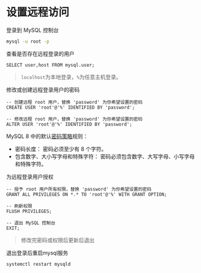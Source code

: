 # 设置远程访问

登录到 MySQL 控制台
```bash
mysql -u root -p
```

查看是否存在远程登录的用户
```mysql
SELECT user,host FROM mysql.user;
```
> `localhost`为本地登录，`%`为任意主机登录。

修改或创建远程登录用户的密码

```mysql
-- 创建远程 root 用户，替换 'password' 为你希望设置的密码
CREATE USER 'root'@'%' IDENTIFIED BY 'password';

-- 修改远程 root 用户，替换 'password' 为你希望设置的密码
ALTER USER 'root'@'%' IDENTIFIED BY 'password';
```
MySQL 8 中的默认[密码策略](../password/password.md)规则：

- 密码长度： 密码必须至少有 8 个字符。
- 包含数字、大小写字母和特殊字符： 密码必须包含数字、大写字母、小写字母和特殊字符。

为远程登录用户授权
```mysql
-- 授予 root 用户所有权限，替换 'password' 为你希望设置的密码
GRANT ALL PRIVILEGES ON *.* TO 'root'@'%' WITH GRANT OPTION;
```

```mysql
-- 刷新权限
FLUSH PRIVILEGES;

-- 退出 MySQL 控制台
EXIT;
```
> 修改完密码或权限后更新后退出


退出登录后重启mysql服务
```bash
systemctl restart mysqld
```